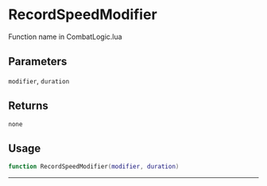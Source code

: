 # RecordSpeedModifier
Function name in CombatLogic.lua
## Parameters
`modifier`, `duration`
## Returns
`none`
## Usage
```lua
function RecordSpeedModifier(modifier, duration)
```
---
